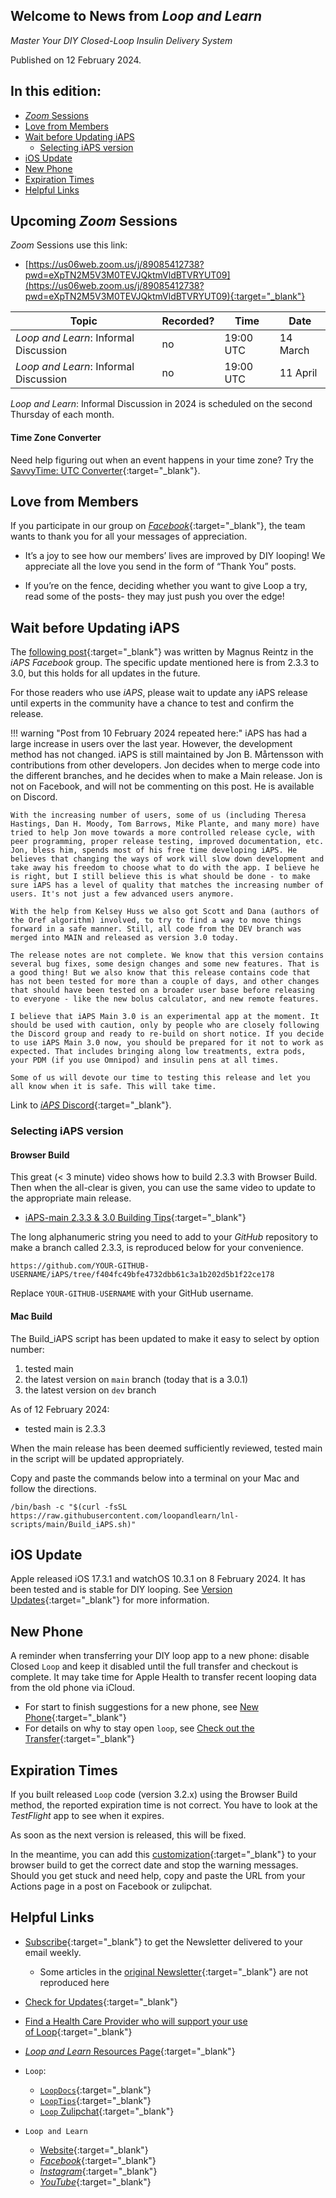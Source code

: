 ## Welcome to News from&nbsp;_<span translate="no">Loop and Learn</span>_

_Master Your DIY Closed-Loop Insulin Delivery System_

Published on 12 February 2024.

## In this edition:

* [*Zoom* Sessions](#upcoming-zoom-sessions)
* [Love from Members](#love-from-members)
* [Wait before Updating iAPS](#wait-before-updating-iaps)
    * [Selecting iAPS version](#selecting-iaps-version)
* [iOS Update](#ios-update)
* [New Phone](#new-phone)
* [Expiration Times](#expiration-times)
* [Helpful Links](#helpful-links)

## Upcoming *Zoom* Sessions

*Zoom* Sessions use this link:

* [https://us06web.zoom.us/j/89085412738?pwd=eXpTN2M5V3M0TEVJQktmVldBTVRYUT09](https://us06web.zoom.us/j/89085412738?pwd=eXpTN2M5V3M0TEVJQktmVldBTVRYUT09){:target="_blank"}

| Topic | Recorded? | Time | Date |
| - | - | - | - |
| _<span translate="no">Loop and Learn</span>_: Informal Discussion | no | 19:00 UTC | 14 March |
| _<span translate="no">Loop and Learn</span>_: Informal Discussion | no | 19:00 UTC | 11 April |

_<span translate="no">Loop and Learn</span>_: Informal Discussion in 2024 is scheduled on the second Thursday of each month.

#### Time Zone Converter

Need help figuring out when an event happens in your time zone? Try the [SavvyTime: UTC Converter](https://savvytime.com/converter/utc){:target="_blank"}.

## Love from Members

If you participate in our group on [*Facebook*](https://www.facebook.com/groups/LOOPandLEARN){:target="_blank"}, the team wants to thank you for all your messages of appreciation. 

* It’s a joy to see how our members’ lives are improved by DIY looping! We appreciate all the love you send in the form of “Thank You” posts.

* If you’re on the fence, deciding whether you want to give Loop a try, read some of the  posts- they may just push you over the edge!

## Wait before Updating iAPS

The [following post](https://www.facebook.com/groups/1351938092206709/posts/1534888703911646/){:target="_blank"} was written by Magnus Reintz in the *iAPS* *Facebook* group. The specific update mentioned here is from 2.3.3 to 3.0, but this holds for all updates in the future.

For those readers who use *iAPS*, please wait to update any iAPS release until experts in the community have a chance to test and confirm the release.

!!! warning "Post from 10 February 2024 repeated here:"
    iAPS has had a large increase in users over the last year. However, the development method has not changed. iAPS is still maintained by Jon B. Mårtensson with contributions from other developers. Jon decides when to merge code into the different branches, and he decides when to make a Main release. Jon is not on Facebook, and will not be commenting on this post. He is available on Discord.

    With the increasing number of users, some of us (including Theresa Hastings, Dan H. Moody, Tom Barrows, Mike Plante, and many more) have tried to help Jon move towards a more controlled release cycle, with peer programming, proper release testing, improved documentation, etc. Jon, bless him, spends most of his free time developing iAPS. He believes that changing the ways of work will slow down development and take away his freedom to choose what to do with the app. I believe he is right, but I still believe this is what should be done - to make sure iAPS has a level of quality that matches the increasing number of users. It's not just a few advanced users anymore.

    With the help from Kelsey Huss we also got Scott and Dana (authors of the Oref algorithm) involved, to try to find a way to move things forward in a safe manner. Still, all code from the DEV branch was merged into MAIN and released as version 3.0 today.

    The release notes are not complete. We know that this version contains several bug fixes, some design changes and some new features. That is a good thing! But we also know that this release contains code that has not been tested for more than a couple of days, and other changes that should have been tested on a broader user base before releasing to everyone - like the new bolus calculator, and new remote features.

    I believe that iAPS Main 3.0 is an experimental app at the moment. It should be used with caution, only by people who are closely following the Discord group and ready to re-build on short notice. If you decide to use iAPS Main 3.0 now, you should be prepared for it not to work as expected. That includes bringing along low treatments, extra pods, your PDM (if you use Omnipod) and insulin pens at all times.

    Some of us will devote our time to testing this release and let you all know when it is safe. This will take time.

 Link to [*iAPS* Discord](https://discord.gg/ptkk2Y264Z){:target="_blank"}.

### Selecting iAPS version

#### Browser Build

This great (< 3 minute) video shows how to build 2.3.3 with Browser Build. Then when the all-clear is given, you can use the same video to update to the appropriate main release.

* [iAPS-main 2.3.3 & 3.0 Building Tips](https://www.youtube.com/watch?v=bT1YXsgyxMY&t=3s){:target="_blank"}

The long alphanumeric string you need to add to your *GitHub* repository to make a branch called 2.3.3, is reproduced below for your convenience.

``` { .bash .copy title="Copy and Paste to select commit for iAPS 2.3.3" }
https://github.com/YOUR-GITHUB-USERNAME/iAPS/tree/f404fc49bfe4732dbb61c3a1b202d5b1f22ce178
```

Replace `YOUR-GITHUB-USERNAME` with your GitHub username. 

#### Mac Build

The Build_iAPS script has been updated to make it easy to select by option number:

1. tested main
2. the latest version on `main` branch (today that is a 3.0.1)
3. the latest version on  `dev` branch

As of 12 February 2024:

* tested main is 2.3.3

When the main release has been deemed sufficiently reviewed, tested main in the script will be updated appropriately.

Copy and paste the commands below into a terminal on your Mac and follow the directions.

``` { .bash .copy title="Copy and Paste to start the Build iAPS Script" }
/bin/bash -c "$(curl -fsSL https://raw.githubusercontent.com/loopandlearn/lnl-scripts/main/Build_iAPS.sh)"
```

## iOS Update

Apple released iOS 17.3.1 and watchOS 10.3.1 on 8 February 2024. It has been tested and is stable for DIY looping. See [Version Updates](https://www.loopandlearn.org/version-updates/){:target="_blank"} for more information.

## New Phone

A reminder when transferring your DIY loop app to a new phone: disable Closed `Loop` and keep it disabled until the full transfer and checkout is complete. It may take time for Apple Health to transfer recent looping data from the old phone via iCloud. 

* For start to finish suggestions for a new phone, see [New Phone](https://loopkit.github.io/loopdocs/faqs/new-phone.md){:target="_blank"}
* For details on why to stay open `loop`, see [Check out the Transfer](https://loopkit.github.io/loopdocs/faqs/new-phone.md#check-out-the-transfer){:target="_blank"}

## Expiration Times

If you built released `Loop` code (version 3.2.x) using the Browser Build method, the reported expiration time is not correct. You have to look at the *TestFlight* app to see when it expires. 

As soon as the next version is released, this will be fixed. 

In the meantime, you can add this [customization](https://www.loopandlearn.org/custom-code/#tf-expire){:target="_blank"} to your browser build to get the correct date and stop the warning messages. Should you get stuck and need help, copy and paste the URL from your Actions page in a post on Facebook or zulipchat.

## Helpful Links

* [Subscribe](https://www.loopandlearn.org/newsletter-signup/){:target="_blank"} to get the Newsletter delivered to your email weekly.
    * Some articles in the [original Newsletter](https://www.loopandlearn.org/2022/10/19/loop-and-learn-newsletter/){:target="_blank"} are not reproduced here
* [Check for Updates](https://www.loopandlearn.org/version-updates/){:target="_blank"}
* [Find a Health Care Provider who will support your use of&nbsp;<span translate="no">Loop</span>](https://www.loopandlearn.org/hcp-recommendations/){:target="_blank"}
* [_<span translate="no">Loop and Learn</span>_&nbsp;Resources Page](https://www.loopandlearn.org/resources/){:target="_blank"}
* <code>Loop</code>:
    * [`LoopDocs`](https://loopkit.github.io/loopdocs/){:target="_blank"}
    * [`LoopTips`](https://loopkit.github.io/looptips/){:target="_blank"}
    * [`Loop` Zulipchat](https://loop.zulipchat.com/){:target="_blank"}


  
* <code>Loop and Learn</code>
    * [Website](https://www.loopandlearn.org/){:target="_blank"}
    * [*Facebook*](https://www.facebook.com/groups/LOOPandLEARN){:target="_blank"}
    * [*Instagram*](https://www.instagram.com/loopandlearn/){:target="_blank"}
    * [*YouTube*](https://www.youtube.com/c/loopandlearn){:target="_blank"}
